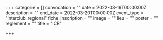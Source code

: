 +++
categorie = []
convocation = ""
date = 2022-03-19T00:00:00Z
description = ""
end_date = 2022-03-20T00:00:00Z
event_type = "interclub_regional"
fiche_inscription = ""
image = ""
lieu = ""
poster = ""
reglement = ""
title = "ICR"

+++
        